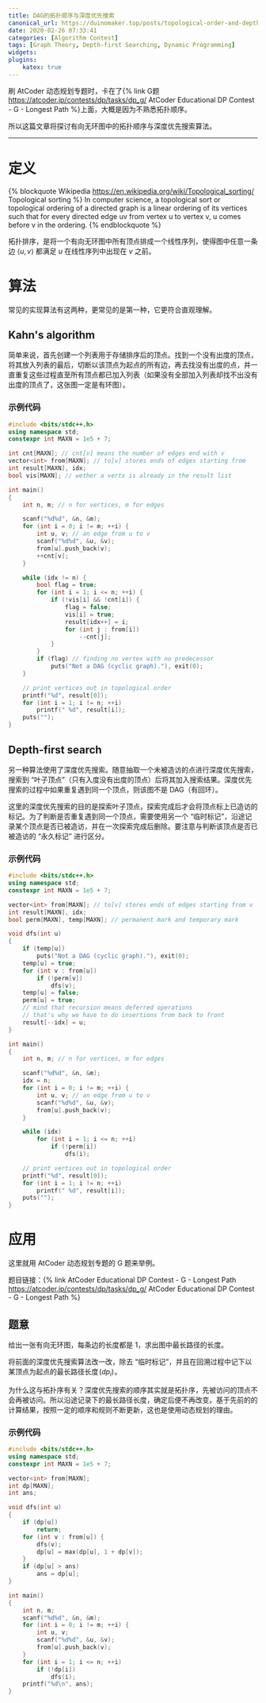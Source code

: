```yaml
---
title: DAG的拓扑顺序与深度优先搜索
canonical_url: https://duinomaker.top/posts/topological-order-and-depth-first-searching/
date: 2020-02-26 07:33:41
categories: [Algorithm Contest]
tags: [Graph Theory, Depth-first Searching, Dynamic Programming]
widgets:
plugins:
    katex: true
---
```


刷 AtCoder 动态规划专题时，卡在了{% link G题 https://atcoder.jp/contests/dp/tasks/dp_g/ AtCoder Educational DP Contest - G - Longest Path %}上面，大概是因为不熟悉拓扑顺序。

所以这篇文章将探讨有向无环图中的拓扑顺序与深度优先搜索算法。

<!-- more -->

---

# 定义

{% blockquote Wikipedia https://en.wikipedia.org/wiki/Topological_sorting/ Topological sorting %}
In computer science, a topological sort or topological ordering of a directed graph is a linear ordering of its vertices such that for every directed edge uv from vertex u to vertex v, u comes before v in the ordering. 
{% endblockquote %}

拓扑排序，是将一个有向无环图中所有顶点排成一个线性序列，使得图中任意一条边 $\langle u,v\rangle$ 都满足 $u$ 在线性序列中出现在 $v$ 之前。

# 算法

常见的实现算法有这两种，更常见的是第一种，它更符合直观理解。

## Kahn's algorithm

简单来说，首先创建一个列表用于存储排序后的顶点。找到一个没有出度的顶点，将其放入列表的最后，切断以该顶点为起点的所有边，再去找没有出度的点，并一直重复这些过程直至所有顶点都已加入列表（如果没有全部加入列表却找不出没有出度的顶点了，这张图一定是有环图）。

### 示例代码

``` c++ Kahn.cpp
#include <bits/stdc++.h>
using namespace std;
constexpr int MAXN = 1e5 + 7;

int cnt[MAXN]; // cnt[v] means the number of edges end with v
vector<int> from[MAXN]; // to[v] stores ends of edges starting from 
int result[MAXN], idx;
bool vis[MAXN]; // wether a vertx is already in the result list

int main()
{
    int n, m; // n for vertices, m for edges

    scanf("%d%d", &n, &m);
    for (int i = 0; i != m; ++i) {
        int u, v; // an edge from u to v
        scanf("%d%d", &u, &v);
        from[u].push_back(v);
        ++cnt[v];
    }

    while (idx != n) {
        bool flag = true;
        for (int i = 1; i <= n; ++i) {
            if (!vis[i] && !cnt[i]) {
                flag = false;
                vis[i] = true;
                result[idx++] = i;
                for (int j : from[i])
                    --cnt[j];
            }
        }
        if (flag) // finding no vertex with no predecessor
            puts("Not a DAG (cyclic graph)."), exit(0);
    }

    // print vertices out in topological order
    printf("%d", result[0]);
    for (int i = 1; i != n; ++i)
        printf(" %d", result[i]);
    puts("");
}
```

## Depth-first search

另一种算法使用了深度优先搜索。随意抽取一个未被造访的点进行深度优先搜索，搜索到 “叶子顶点”（只有入度没有出度的顶点）后将其加入搜索结果。深度优先搜索的过程中如果重复遇到同一个顶点，则该图不是 DAG（有回环）。

这里的深度优先搜索的目的是探索叶子顶点，探索完成后才会将顶点标上已造访的标记。为了判断是否重复遇到同一个顶点，需要使用另一个 “临时标记”，沿途记录某个顶点是否已被造访，并在一次探索完成后删除。要注意与判断该顶点是否已被造访的 “永久标记” 进行区分。

### 示例代码

``` c++ Depth-first-search.cpp
#include <bits/stdc++.h>
using namespace std;
constexpr int MAXN = 1e5 + 7;

vector<int> from[MAXN]; // to[v] stores ends of edges starting from v
int result[MAXN], idx;
bool perm[MAXN], temp[MAXN]; // permanent mark and temporary mark

void dfs(int u)
{
    if (temp[u])
        puts("Not a DAG (cyclic graph)."), exit(0);
    temp[u] = true;
    for (int v : from[u])
        if (!perm[v])
            dfs(v);
    temp[u] = false;
    perm[u] = true;
    // mind that recursion means deferred operations
    // that's why we have to do insertions from back to front
    result[--idx] = u;
}

int main()
{
    int n, m; // n for vertices, m for edges

    scanf("%d%d", &n, &m);
    idx = n;
    for (int i = 0; i != m; ++i) {
        int u, v; // an edge from u to v
        scanf("%d%d", &u, &v);
        from[u].push_back(v);
    }

    while (idx)
        for (int i = 1; i <= n; ++i)
            if (!perm[i])
                dfs(i);

    // print vertices out in topological order
    printf("%d", result[0]);
    for (int i = 1; i != n; ++i)
        printf(" %d", result[i]);
    puts("");
}
```

# 应用

这里就用 AtCoder 动态规划专题的 G 题来举例。

题目链接：{% link AtCoder Educational DP Contest - G - Longest Path https://atcoder.jp/contests/dp/tasks/dp_g/ AtCoder Educational DP Contest - G - Longest Path %}

## 题意

给出一张有向无环图，每条边的长度都是 $1$，求出图中最长路径的长度。

将前面的深度优先搜索算法改一改，除去 “临时标记”，并且在回溯过程中记下以某顶点为起点的最长路径长度&hairsp;$(dp_i)$&hairsp;。

为什么这与拓扑序有关？深度优先搜索的顺序其实就是拓扑序，先被访问的顶点不会再被访问。所以沿途记录下的最长路径长度，确定后便不再改变。基于先前的的计算结果，按照一定的顺序和规则不断更新，这也是使用动态规划的理由。

### 示例代码

``` c++ G.cpp
#include <bits/stdc++.h>
using namespace std;
constexpr int MAXN = 1e5 + 7;

vector<int> from[MAXN];
int dp[MAXN];
int ans;

void dfs(int u)
{
    if (dp[u])
        return;
    for (int v : from[u]) {
        dfs(v);
        dp[u] = max(dp[u], 1 + dp[v]);
    }
    if (dp[u] > ans)
        ans = dp[u];
}

int main()
{
    int n, m;
    scanf("%d%d", &n, &m);
    for (int i = 0; i != m; ++i) {
        int u, v;
        scanf("%d%d", &u, &v);
        from[u].push_back(v);
    }
    for (int i = 1; i <= n; ++i)
        if (!dp[i])
            dfs(i);
    printf("%d\n", ans);
}
```
